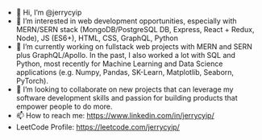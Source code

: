 - 👋  Hi, I’m @jerrycyip
- 👀  I’m interested in web development opportunities, especially with MERN/SERN stack (MongoDB/PostgreSQL DB, Express, React + Redux, Node), JS (ES6+), HTML, CSS, GraphQL, Python
- 🌱  I’m currently working on fullstack web projects with MERN and SERN plus GraphQL/Apollo.  In the past, I also worked a lot with SQL and Python, most recently for Machine Learning and Data Science applications (e.g. Numpy, Pandas, SK-Learn, Matplotlib, Seaborn, PyTorch).
- 💞️  I’m looking to collaborate on new projects that can leverage my software development skills and passion for building products that empower people to do more.
- 📫  How to reach me: https://www.linkedin.com/in/jerrycyip/
- LeetCode Profile: https://leetcode.com/jerrycyip/


<!---
jerrycyip/jerrycyip is a ✨ special ✨ repository because its `README.md` (this file) appears on your GitHub profile.
You can click the Preview link to take a look at your changes.
--->
